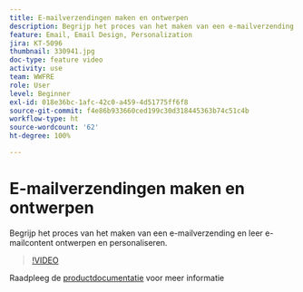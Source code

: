 ```yaml
---
title: E-mailverzendingen maken en ontwerpen
description: Begrijp het proces van het maken van een e-mailverzending en leer e-mailcontent ontwerpen en personaliseren.
feature: Email, Email Design, Personalization
jira: KT-5096
thumbnail: 330941.jpg
doc-type: feature video
activity: use
team: WWFRE
role: User
level: Beginner
exl-id: 018e36bc-1afc-42c0-a459-4d51775ff6f8
source-git-commit: f4e86b933660ced199c30d318445363b74c51c4b
workflow-type: ht
source-wordcount: '62'
ht-degree: 100%

---
```


# E-mailverzendingen maken en ontwerpen

Begrijp het proces van het maken van een e-mailverzending en leer e-mailcontent ontwerpen en personaliseren.

>[!VIDEO](https://video.tv.adobe.com/v/330941?quality=12&learn=on)

Raadpleeg de [productdocumentatie](https://experienceleague.adobe.com/docs/campaign-classic/using/sending-messages/sending-emails/defining-the-email-content.html?lang=nl) voor meer informatie

